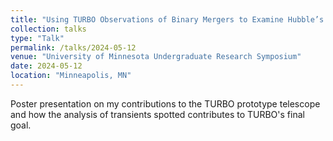 ```yaml
---
title: "Using TURBO Observations of Binary Mergers to Examine Hubble’s Constant and the Origin of Heavy Elements in the Universe"
collection: talks
type: "Talk"
permalink: /talks/2024-05-12
venue: "University of Minnesota Undergraduate Research Symposium"
date: 2024-05-12
location: "Minneapolis, MN"
---
```

Poster presentation on my contributions to the TURBO prototype telescope and how the analysis of transients spotted contributes to TURBO's final goal.
